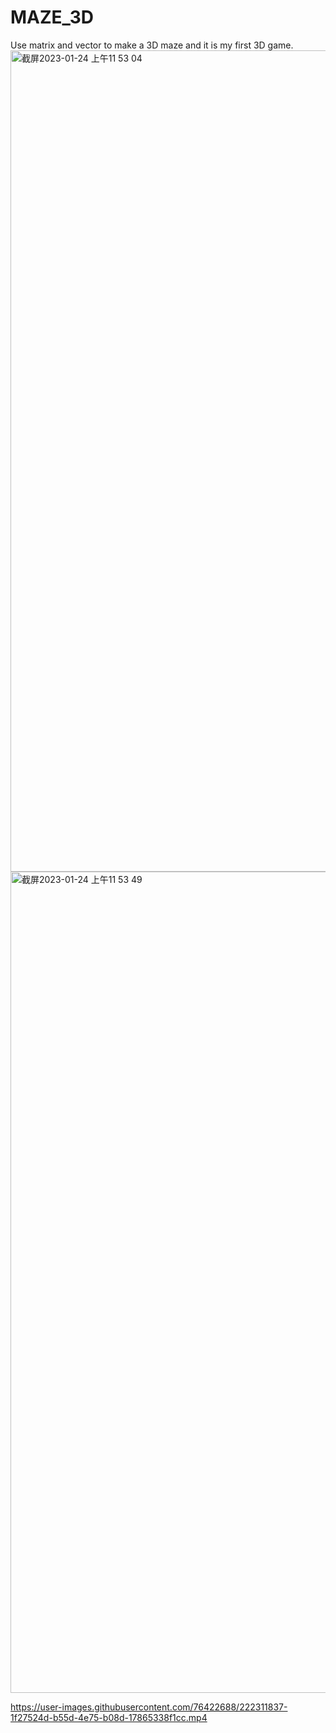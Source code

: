 # MAZE_3D
Use matrix and vector to make a 3D maze and it is my first 3D game.
<img width="1314" alt="截屏2023-01-24 上午11 53 04" src="https://user-images.githubusercontent.com/76422688/214208937-41a88866-0d5d-49fc-9bcf-05a5bbe7366c.png">
<img width="1314" alt="截屏2023-01-24 上午11 53 49" src="https://user-images.githubusercontent.com/76422688/214209012-88950ab6-8d87-4cb4-ac5f-ca57e24b599a.png">


https://user-images.githubusercontent.com/76422688/222311837-1f27524d-b55d-4e75-b08d-17865338f1cc.mp4

